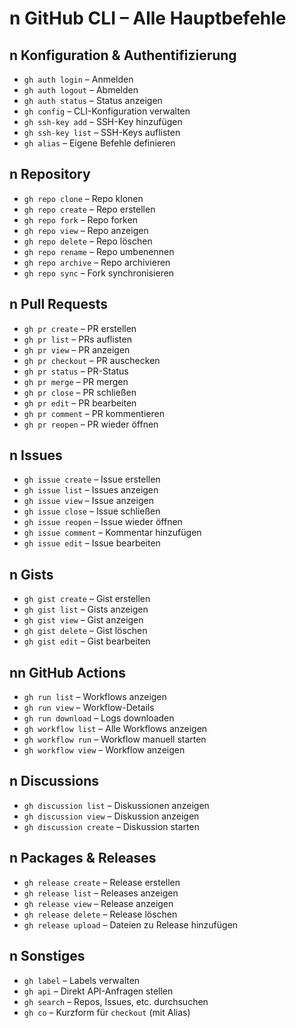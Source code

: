 # n GitHub CLI – Alle Hauptbefehle
## n Konfiguration & Authentifizierung
- `gh auth login` – Anmelden
- `gh auth logout` – Abmelden
- `gh auth status` – Status anzeigen
- `gh config` – CLI-Konfiguration verwalten
- `gh ssh-key add` – SSH-Key hinzufügen
- `gh ssh-key list` – SSH-Keys auflisten
- `gh alias` – Eigene Befehle definieren
## n Repository
- `gh repo clone` – Repo klonen
- `gh repo create` – Repo erstellen
- `gh repo fork` – Repo forken
- `gh repo view` – Repo anzeigen
- `gh repo delete` – Repo löschen
- `gh repo rename` – Repo umbenennen
- `gh repo archive` – Repo archivieren
- `gh repo sync` – Fork synchronisieren
## n Pull Requests
- `gh pr create` – PR erstellen
- `gh pr list` – PRs auflisten
- `gh pr view` – PR anzeigen
- `gh pr checkout` – PR auschecken
- `gh pr status` – PR-Status
- `gh pr merge` – PR mergen
- `gh pr close` – PR schließen
- `gh pr edit` – PR bearbeiten
- `gh pr comment` – PR kommentieren
- `gh pr reopen` – PR wieder öffnen
## n Issues
- `gh issue create` – Issue erstellen
- `gh issue list` – Issues anzeigen
- `gh issue view` – Issue anzeigen
- `gh issue close` – Issue schließen
- `gh issue reopen` – Issue wieder öffnen
- `gh issue comment` – Kommentar hinzufügen
- `gh issue edit` – Issue bearbeiten
## n Gists
- `gh gist create` – Gist erstellen
- `gh gist list` – Gists anzeigen
- `gh gist view` – Gist anzeigen
- `gh gist delete` – Gist löschen
- `gh gist edit` – Gist bearbeiten
## nn GitHub Actions
- `gh run list` – Workflows anzeigen
- `gh run view` – Workflow-Details
- `gh run download` – Logs downloaden
- `gh workflow list` – Alle Workflows anzeigen
- `gh workflow run` – Workflow manuell starten
- `gh workflow view` – Workflow anzeigen
## n Discussions
- `gh discussion list` – Diskussionen anzeigen
- `gh discussion view` – Diskussion anzeigen
- `gh discussion create` – Diskussion starten
## n Packages & Releases
- `gh release create` – Release erstellen
- `gh release list` – Releases anzeigen
- `gh release view` – Release anzeigen
- `gh release delete` – Release löschen
- `gh release upload` – Dateien zu Release hinzufügen
## n Sonstiges
- `gh label` – Labels verwalten
- `gh api` – Direkt API-Anfragen stellen
- `gh search` – Repos, Issues, etc. durchsuchen
- `gh co` – Kurzform für `checkout` (mit Alias)